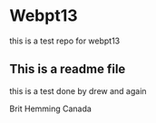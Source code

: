 # Webpt13
this is a test repo for webpt13

## This is a readme file

this is a test done by drew and again

Brit Hemming
Canada